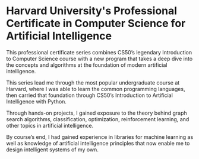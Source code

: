 # Harvard University's Professional Certificate in Computer Science for Artificial Intelligence
This professional certificate series combines CS50’s legendary Introduction to Computer Science course with a new program that takes a deep dive into the concepts and algorithms at the foundation of modern artificial intelligence. 

This series lead me through the most popular undergraduate course at Harvard, where I was able to learn the common programming languages, then carried that foundation through CS50’s Introduction to Artificial Intelligence with Python. 

Through hands-on projects, I gained exposure to the theory behind graph search algorithms, classification, optimization, reinforcement learning, and other topics in artificial intelligence.

By course’s end, I had gained experience in libraries for machine learning as well as knowledge of artificial intelligence principles that now enable me to design intelligent systems of my own. 
